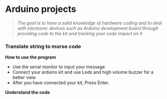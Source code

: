 # Arduino projects

>_The goal is to have a solid knowledge of hardware coding and to deal with electronic devices such as Arduino development board through providing code to the kit and tracking your code impact on it_

### Translate string to morse code
**How to use the program**
* Use the serial monitor to input your message
* Connect your arduino kit and use Leds and high volume buzzer for a better view
* After you have connected your kit, Press Enter.

**Understand the code**
